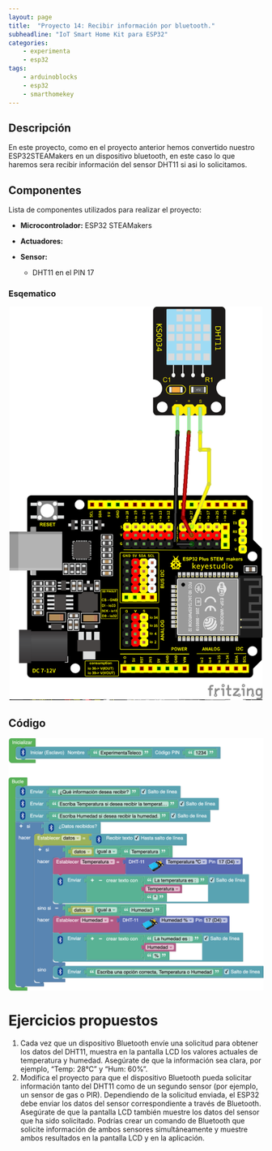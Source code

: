 ```yaml
---
layout: page
title:  "Proyecto 14: Recibir información por bluetooth."
subheadline: "IoT Smart Home Kit para ESP32"
categories:
    - experimenta
    - esp32
tags:
    - arduinoblocks
    - esp32
    - smarthomekey
---
```


## Descripción
En este proyecto, como en el proyecto anterior hemos convertido nuestro ESP32STEAMakers en un dispositivo bluetooth, en este caso lo que haremos sera recibir información del sensor DHT11 si asi lo solicitamos. 
## Componentes
Lista de componentes utilizados para realizar el proyecto:
- **Microcontrolador:** ESP32 STEAMakers
- **Actuadores:**

- **Sensor:**
    - DHT11 en el PIN 17

### Esqematico 
<p align="center">
    <img src="/images/experimenta/esp32/Proyectos/P14_Esquematico.png" alt="Proyecto 1" width="500"/>
</p>

## Código 
<p align="center">
    <img src="/images/experimenta/esp32/Proyectos/Proyecto14A.png" alt="Proyecto 8" width="700"/>
</p>

# Ejercicios propuestos 
1.	Cada vez que un dispositivo Bluetooth envíe una solicitud para obtener los datos del DHT11, muestra en la pantalla LCD los valores actuales de temperatura y humedad. Asegúrate de que la información sea clara, por ejemplo, “Temp: 28°C” y “Hum: 60%”.
2.	Modifica el proyecto para que el dispositivo Bluetooth pueda solicitar información tanto del DHT11 como de un segundo sensor (por ejemplo, un sensor de gas o PIR). Dependiendo de la solicitud enviada, el ESP32 debe enviar los datos del sensor correspondiente a través de Bluetooth. Asegúrate de que la pantalla LCD también muestre los datos del sensor que ha sido solicitado. Podrías crear un comando de Bluetooth que solicite información de ambos sensores simultáneamente y muestre ambos resultados en la pantalla LCD y en la aplicación.
